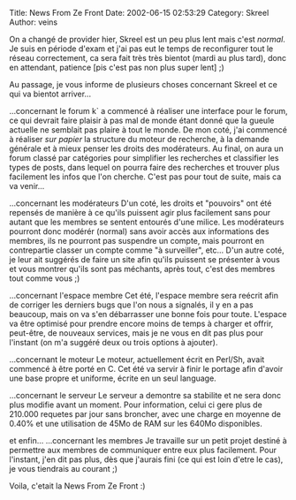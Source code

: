 Title: News From Ze Front
Date: 2002-06-15 02:53:29
Category: Skreel
Author: veins

On a changé de provider hier, Skreel est un peu plus lent mais c'est _normal_. Je suis en période d'exam et j'ai pas eut le temps de reconfigurer tout le réseau correctement, ca sera fait très très bientot (mardi au plus tard), donc en attendant, patience [pis c'est pas non plus super lent] ;)

Au passage, je vous informe de plusieurs choses concernant Skreel et ce qui va bientot arriver...

...concernant le forum
k` a commencé à réaliser une interface pour le forum, ce qui devrait faire plaisir à pas mal de monde étant donné que la gueule actuelle ne semblait pas plaire à tout le monde. De mon coté, j'ai commencé à réaliser _sur papier_ la structure du moteur de recherche, à la demande générale et à mieux penser les droits des modérateurs.
Au final, on aura un forum classé par catégories pour simplifier les recherches et classifier les types de posts, dans lequel on pourra faire des recherches et trouver plus facilement les infos que l'on cherche.
C'est pas pour tout de suite, mais ca va venir...

...concernant les modérateurs
D'un coté, les droits et "pouvoirs" ont été repensés de manière à ce qu'ils puissent agir plus facilement sans pour autant que les membres se sentent entourés d'une milice. Les modérateurs pourront donc modérér (normal) sans avoir accès aux informations des membres, ils ne pourront pas suspendre un compte, mais pourront en contrepartie classer un compte comme "à surveiller", etc...
D'un autre coté, je leur ait suggérés de faire un site afin qu'ils puissent se présenter à vous et vous montrer qu'ils sont pas méchants, après tout, c'est des membres tout comme vous  ;)

...concernant l'espace membre
Cet été, l'espace membre sera reécrit afin de corriger les derniers bugs que l'on nous a signalés, il y en a pas beaucoup, mais on va s'en débarrasser une bonne fois pour toute. L'espace va être optimisé pour prendre encore moins de temps à charger et offrir, peut-être, de nouveaux services, mais je ne vous en dit pas plus pour l'instant (on m'a suggéré deux ou trois options à ajouter).

...concernant le moteur
Le moteur, actuellement écrit en Perl/Sh, avait commencé à être porté en C. Cet été va servir à finir le portage afin d'avoir une base propre et uniforme, écrite en un seul language.

...concernant le serveur
Le serveur a demontre sa stabilite et ne sera donc plus modifie avant un moment. Pour information, celui ci gere plus de 210.000 requetes par jour sans broncher, avec une charge en moyenne de 0.40% et une utilisation de 45Mo de RAM sur les 640Mo disponibles.

et enfin...
...concernant les membres
Je travaille sur un petit projet destiné à permettre aux membres de communiquer entre eux plus facilement. Pour l'instant, j'en dit pas plus, dès que j'aurais fini (ce qui est loin d'etre le cas), je vous tiendrais au courant  ;)

Voila, c'etait la News From Ze Front  :)